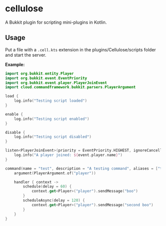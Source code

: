 # cellulose
A Bukkit plugin for scripting mini-plugins in Kotlin.

## Usage
Put a file with a `.cell.kts` extension in the plugins/Cellulose/scripts folder and start the server.  

**Example:**
```kotlin
import org.bukkit.entity.Player
import org.bukkit.event.EventPriority
import org.bukkit.event.player.PlayerJoinEvent
import cloud.commandframework.bukkit.parsers.PlayerArgument

load {
    log.info("Testing script loaded")
}

enable {
    log.info("Testing script enabled")
}

disable {
    log.info("Testing script disabled")
}

listen<PlayerJoinEvent>(priority = EventPriority.HIGHEST, ignoreCancelled = true) { event ->
    log.info("A player joined: ${event.player.name}")
}

command(name = "test", description = "A testing command", aliases = ["testalias"]) {
    argument(PlayerArgument.of("player"))

    handler { context ->
        schedule(delay = 60) {
            context.get<Player>("player").sendMessage("boo")
        }
        scheduleAsync(delay = 120) {
            context.get<Player>("player").sendMessage("second boo")
        }
    }
}
```